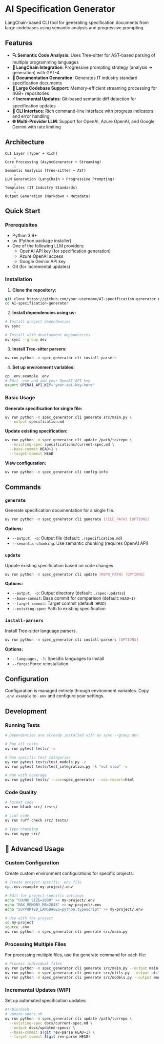 # AI Specification Generator

LangChain-based CLI tool for generating specification documents from large codebases using semantic analysis and progressive prompting.

## Features

- **🔍 Semantic Code Analysis**: Uses Tree-sitter for AST-based parsing of multiple programming languages
- **🤖 LangChain Integration**: Progressive prompting strategy (analysis → generation) with GPT-4
- **📝 Documentation Generation**: Generates IT industry standard specification documents
- **💾 Large Codebase Support**: Memory-efficient streaming processing for 4GB+ repositories
- **⚡ Incremental Updates**: Git-based semantic diff detection for specification updates
- **🔧 CLI Interface**: Rich command-line interface with progress indicators and error handling
- **🌐 Multi-Provider LLM**: Support for OpenAI, Azure OpenAI, and Google Gemini with rate limiting

## Architecture

```
CLI Layer (Typer + Rich)
    ↓
Core Processing (AsyncGenerator + Streaming)
    ↓
Semantic Analysis (Tree-sitter + AST)
    ↓
LLM Generation (LangChain + Progressive Prompting)
    ↓
Templates (IT Industry Standards)
    ↓
Output Generation (Markdown + Metadata)
```

## Quick Start

### Prerequisites

- Python 3.9+
- uv (Python package installer)
- One of the following LLM providers:
  - OpenAI API key (for specification generation)
  - Azure OpenAI access
  - Google Gemini API key
- Git (for incremental updates)

### Installation

1. **Clone the repository:**

```bash
git clone https://github.com/your-username/AI-specification-generator.git
cd AI-specification-generator
```

2. **Install dependencies using uv:**

```bash
# Install project dependencies
uv sync

# Install with development dependencies
uv sync --group dev
```

3. **Install Tree-sitter parsers:**

```bash
uv run python -m spec_generator.cli install-parsers
```

4. **Set up environment variables:**

```bash
cp .env.example .env
# Edit .env and add your OpenAI API key
export OPENAI_API_KEY="your-api-key-here"
```

### Basic Usage

**Generate specification for single file:**

```bash
uv run python -m spec_generator.cli generate src/main.py \
  --output specification.md
```

**Update existing specification:**

```bash
uv run python -m spec_generator.cli update /path/to/repo \
  --existing-spec specifications/current-spec.md \
  --base-commit HEAD~1 \
  --target-commit HEAD
```

**View configuration:**

```bash
uv run python -m spec_generator.cli config-info
```

## Commands

### `generate`

Generate specification documentation for a single file.

```bash
uv run python -m spec_generator.cli generate [FILE_PATH] [OPTIONS]
```

**Options:**

- `--output, -o`: Output file (default: `./specification.md`)
- `--semantic-chunking`: Use semantic chunking (requires OpenAI API)

### `update`

Update existing specification based on code changes.

```bash
uv run python -m spec_generator.cli update [REPO_PATH] [OPTIONS]
```

**Options:**

- `--output, -o`: Output directory (default: `./spec-updates`)
- `--base-commit`: Base commit for comparison (default: `HEAD~1`)
- `--target-commit`: Target commit (default: `HEAD`)
- `--existing-spec`: Path to existing specification

### `install-parsers`

Install Tree-sitter language parsers.

```bash
uv run python -m spec_generator.cli install-parsers [OPTIONS]
```

**Options:**

- `--languages, -l`: Specific languages to install
- `--force`: Force reinstallation

## Configuration

Configuration is managed entirely through environment variables. Copy `.env.example` to `.env` and configure your settings.

## Development

### Running Tests

```bash
# Dependencies are already installed with uv sync --group dev

# Run all tests
uv run pytest tests/ -v

# Run specific test categories
uv run pytest tests/test_models.py -v
uv run pytest tests/test_integration.py -k "not slow" -v

# Run with coverage
uv run pytest tests/ --cov=spec_generator --cov-report=html
```

### Code Quality

```bash
# Format code
uv run black src/ tests/

# Lint code
uv run ruff check src/ tests/

# Type checking
uv run mypy src/
```

## 🔧 Advanced Usage

### Custom Configuration

Create custom environment configurations for specific projects:

```bash
# Create project-specific .env file
cp .env.example my-project/.env

# Edit for project-specific settings
echo "CHUNK_SIZE=2000" >> my-project/.env
echo "MAX_MEMORY_MB=2048" >> my-project/.env
echo "SUPPORTED_LANGUAGES=python,typescript" >> my-project/.env

# Use with the project
cd my-project
source .env
uv run python -m spec_generator.cli generate src/main.py
```

### Processing Multiple Files

For processing multiple files, use the generate command for each file:

```bash
# Process individual files
uv run python -m spec_generator.cli generate src/main.py --output main-spec.md
uv run python -m spec_generator.cli generate src/utils.py --output utils-spec.md
uv run python -m spec_generator.cli generate src/models.py --output models-spec.md
```

### Incremental Updates (WIP)

Set up automated specification updates:

```bash
#!/bin/bash
# update-specs.sh
uv run python -m spec_generator.cli update /path/to/repo \
  --existing-spec docs/current-spec.md \
  --output docs/updated-specs/ \
  --base-commit $(git rev-parse HEAD~1) \
  --target-commit $(git rev-parse HEAD)
```

